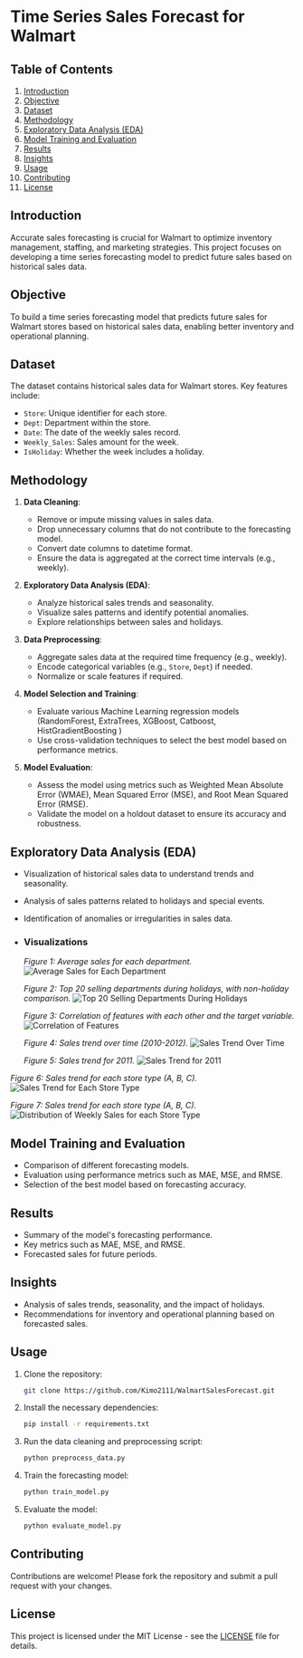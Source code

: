 # Time Series Sales Forecast for Walmart

## Table of Contents
1. [Introduction](#introduction)
2. [Objective](#objective)
3. [Dataset](#dataset)
4. [Methodology](#methodology)
5. [Exploratory Data Analysis (EDA)](#exploratory-data-analysis-eda)
6. [Model Training and Evaluation](#model-training-and-evaluation)
7. [Results](#results)
8. [Insights](#insights)
9. [Usage](#usage)
10. [Contributing](#contributing)
11. [License](#license)

## Introduction
Accurate sales forecasting is crucial for Walmart to optimize inventory management, staffing, and marketing strategies. This project focuses on developing a time series forecasting model to predict future sales based on historical sales data.

## Objective
To build a time series forecasting model that predicts future sales for Walmart stores based on historical sales data, enabling better inventory and operational planning.

## Dataset
The dataset contains historical sales data for Walmart stores. Key features include:
- `Store`: Unique identifier for each store.
- `Dept`: Department within the store.
- `Date`: The date of the weekly sales record.
- `Weekly_Sales`: Sales amount for the week.
- `IsHoliday`: Whether the week includes a holiday.

## Methodology
1. **Data Cleaning**:
   - Remove or impute missing values in sales data.
   - Drop unnecessary columns that do not contribute to the forecasting model.
   - Convert date columns to datetime format.
   - Ensure the data is aggregated at the correct time intervals (e.g., weekly).

2. **Exploratory Data Analysis (EDA)**:
   - Analyze historical sales trends and seasonality.
   - Visualize sales patterns and identify potential anomalies.
   - Explore relationships between sales and holidays.

3. **Data Preprocessing**:
   - Aggregate sales data at the required time frequency (e.g., weekly).
   - Encode categorical variables (e.g., `Store`, `Dept`) if needed.
   - Normalize or scale features if required.

4. **Model Selection and Training**:
   - Evaluate various Machine Learning regression models (RandomForest, ExtraTrees, XGBoost, Catboost, HistGradientBoosting )
   - Use cross-validation techniques to select the best model based on performance metrics.

5. **Model Evaluation**:
   - Assess the model using metrics such as Weighted Mean Absolute Error (WMAE), Mean Squared Error (MSE), and Root Mean Squared Error (RMSE).
   - Validate the model on a holdout dataset to ensure its accuracy and robustness.

## Exploratory Data Analysis (EDA)
- Visualization of historical sales data to understand trends and seasonality.
- Analysis of sales patterns related to holidays and special events.
- Identification of anomalies or irregularities in sales data.
- 
  ### Visualizations
  *Figure 1: Average sales for each department.*
   ![Average Sales for Each Department](TSSF%20Walmart/Untitled%20Folder/assets/avg_dept_sales.png)

  *Figure 2: Top 20 selling departments during holidays, with non-holiday comparison.*
  ![Top 20 Selling Departments During Holidays](assets/top20_departments_holidays.png)
  
  
  *Figure 3: Correlation of features with each other and the target variable.*
   ![Correlation of Features](TSSF%20Walmart/Untitled%20Folder/assets/fts_corr.png)
   


  *Figure 4: Sales trend over time (2010-2012).*
   ![Sales Trend Over Time](TSSF%20Walmart/Untitled%20Folder/assets/sales_trend.png)


  *Figure 5: Sales trend for 2011.*
   ![Sales Trend for 2011](TSSF%20Walmart/Untitled%20Folder/assets/sales_trend_2011.png)
  


*Figure 6: Sales trend for each store type (A, B, C).*
   ![Sales Trend for Each Store Type](TSSF%20Walmart/Untitled%20Folder/assets/sales_trend_by_sType.png)
   


*Figure 7: Sales trend for each store type (A, B, C).*
   ![Distribution of Weekly Sales for each Store Type](TSSF%20Walmart/Untitled%20Folder/assets/dist_of_weekly_sales_byType.png)
   

## Model Training and Evaluation
- Comparison of different forecasting models.
- Evaluation using performance metrics such as MAE, MSE, and RMSE.
- Selection of the best model based on forecasting accuracy.

## Results
- Summary of the model's forecasting performance.
- Key metrics such as MAE, MSE, and RMSE.
- Forecasted sales for future periods.

## Insights
- Analysis of sales trends, seasonality, and the impact of holidays.
- Recommendations for inventory and operational planning based on forecasted sales.

## Usage
1. Clone the repository:
    ```bash
    git clone https://github.com/Kimo2111/WalmartSalesForecast.git
    ```
2. Install the necessary dependencies:
    ```bash
    pip install -r requirements.txt
    ```
3. Run the data cleaning and preprocessing script:
    ```bash
    python preprocess_data.py
    ```
4. Train the forecasting model:
    ```bash
    python train_model.py
    ```
5. Evaluate the model:
    ```bash
    python evaluate_model.py
    ```

## Contributing
Contributions are welcome! Please fork the repository and submit a pull request with your changes.

## License
This project is licensed under the MIT License - see the [LICENSE](LICENSE) file for details.
